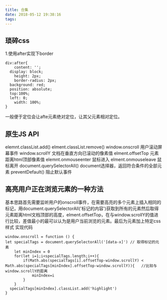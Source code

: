 ```yaml
---
title: 合集
date: 2018-05-12 19:38:16
tags:
---
```

## 琐碎css
1.使用after实现下border
```
div:after{
	content: '';
  display: block;
	height: 2px;
	border-radius: 2px;
  background: red;
  position: absolute;
  top:100%;
  left: 0;
	width: 100%;
} 
```
一般便于定位会让afte元素绝对定位，让其父元素相对定位。
## 原生JS API
 elemnt.classList.add()
 elment.classList.remove()
 window.onscroll 用户滚动屏幕事件
 window.scrollY  文档在垂直方向已滚动的像素值
 elment.offsetTop 元素距离html顶部像素值
 elemnt.onmouseenter 鼠标进入
 elment.onmouseleave 鼠标离开
 document.querySelectorAll() document选择器，返回符合条件的全部元素
 preventDefault()      阻止默认事件

## 高亮用户正在浏览元素的一种方法
 基本思路首先需要监听用户的onscroll事件，在需要高亮的多个元素上插入相同的标记，用document.querySelectorAll('标记的内容')获取到所有的元素然后取得元素距离html文档顶部的高度，elment.offsetTop，在与window.scrollY的值进行比较，差值最小的最可以认为是用户当前浏览的元素。最后为元素加上特定css样式
实现代码
```
window.onscroll = function () {
let specialTags = document.querySelectorAll('[data-x]') // 取得标记的元素
	let minIndex = 0
	for(let i=1;i<specialTags.length;i++){
		if(Math.abs(specialTags[i].offsetTop-window.scrollY) < Math.abs(specialTags[minIndex].offsetTop-window.scrollY)){   //比较与window.scrollY的距离
			minIndex=i
		}
	}
  specialTags[minIndex].classList.add('highlight')
}
```